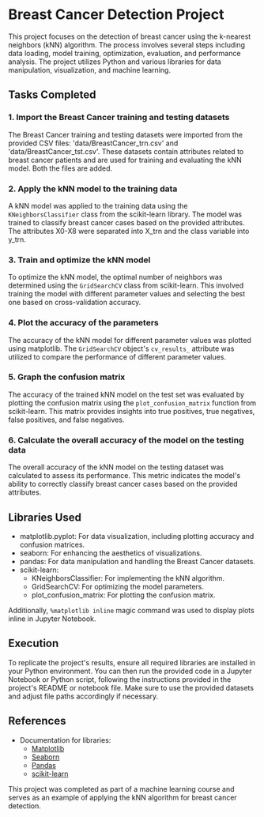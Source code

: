 # Breast Cancer Detection Project

This project focuses on the detection of breast cancer using the k-nearest neighbors (kNN) algorithm. The process involves several steps including data loading, model training, optimization, evaluation, and performance analysis. The project utilizes Python and various libraries for data manipulation, visualization, and machine learning.

## Tasks Completed

### 1. Import the Breast Cancer training and testing datasets

The Breast Cancer training and testing datasets were imported from the provided CSV files: 'data/BreastCancer_trn.csv' and 'data/BreastCancer_tst.csv'. These datasets contain attributes related to breast cancer patients and are used for training and evaluating the kNN model. Both the files are added.

### 2. Apply the kNN model to the training data

A kNN model was applied to the training data using the `KNeighborsClassifier` class from the scikit-learn library. The model was trained to classify breast cancer cases based on the provided attributes. The attributes X0-X8 were separated into X_trn and the class variable into y_trn.

### 3. Train and optimize the kNN model

To optimize the kNN model, the optimal number of neighbors was determined using the `GridSearchCV` class from scikit-learn. This involved training the model with different parameter values and selecting the best one based on cross-validation accuracy.

### 4. Plot the accuracy of the parameters

The accuracy of the kNN model for different parameter values was plotted using matplotlib. The `GridSearchCV` object's `cv_results_` attribute was utilized to compare the performance of different parameter values.

### 5. Graph the confusion matrix

The accuracy of the trained kNN model on the test set was evaluated by plotting the confusion matrix using the `plot_confusion_matrix` function from scikit-learn. This matrix provides insights into true positives, true negatives, false positives, and false negatives.

### 6. Calculate the overall accuracy of the model on the testing data

The overall accuracy of the kNN model on the testing dataset was calculated to assess its performance. This metric indicates the model's ability to correctly classify breast cancer cases based on the provided attributes.

## Libraries Used

- matplotlib.pyplot: For data visualization, including plotting accuracy and confusion matrices.
- seaborn: For enhancing the aesthetics of visualizations.
- pandas: For data manipulation and handling the Breast Cancer datasets.
- scikit-learn:
  - KNeighborsClassifier: For implementing the kNN algorithm.
  - GridSearchCV: For optimizing the model parameters.
  - plot_confusion_matrix: For plotting the confusion matrix.
  
Additionally, `%matplotlib inline` magic command was used to display plots inline in Jupyter Notebook.

## Execution

To replicate the project's results, ensure all required libraries are installed in your Python environment. You can then run the provided code in a Jupyter Notebook or Python script, following the instructions provided in the project's README or notebook file. Make sure to use the provided datasets and adjust file paths accordingly if necessary.

## References

- Documentation for libraries:
  - [Matplotlib](https://matplotlib.org/stable/contents.html)
  - [Seaborn](https://seaborn.pydata.org/)
  - [Pandas](https://pandas.pydata.org/docs/)
  - [scikit-learn](https://scikit-learn.org/stable/documentation.html)

This project was completed as part of a machine learning course and serves as an example of applying the kNN algorithm for breast cancer detection.
